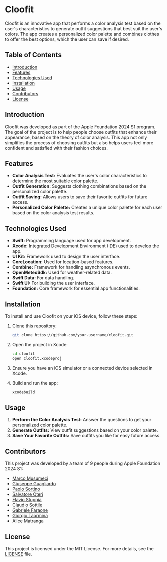 # Cloofit

Cloofit is an innovative app that performs a color analysis test based on the user's characteristics to generate outfit suggestions that best suit the user's colors. The app creates a personalized color palette and combines clothes to offer the best options, which the user can save if desired.

## Table of Contents

- [Introduction](#introduction)
- [Features](#features)
- [Technologies Used](#technologies-used)
- [Installation](#installation)
- [Usage](#usage)
- [Contributors](#contributors)
- [License](#license)

## Introduction

Cloofit was developed as part of the Apple Foundation 2024 S1 program. The goal of the project is to help people choose outfits that enhance their appearance, based on the theory of color analysis. This app not only simplifies the process of choosing outfits but also helps users feel more confident and satisfied with their fashion choices.

## Features

- **Color Analysis Test:** Evaluates the user's color characteristics to determine the most suitable color palette.
- **Outfit Generation:** Suggests clothing combinations based on the personalized color palette.
- **Outfit Saving:** Allows users to save their favorite outfits for future access.
- **Personalized Color Palette:** Creates a unique color palette for each user based on the color analysis test results.

## Technologies Used

- **Swift:** Programming language used for app development.
- **Xcode:** Integrated Development Environment (IDE) used to develop the app.
- **UI Kit:** Framework used to design the user interface.
- **CoreLocation:** Used for location-based features.
- **Combine:** Framework for handling asynchronous events.
- **OpenMeteoSdk:** Used for weather-related data.
- **Swift Data:** For data handling.
- **Swift UI:** For building the user interface.
- **Foundation:** Core framework for essential app functionalities.

## Installation

To install and use Cloofit on your iOS device, follow these steps:

1. Clone this repository:
    ```sh
    git clone https://github.com/your-username/cloofit.git
    ```

2. Open the project in Xcode:
    ```sh
    cd cloofit
    open Cloofit.xcodeproj
    ```

3. Ensure you have an iOS simulator or a connected device selected in Xcode.

4. Build and run the app:
    ```sh
    xcodebuild
    ```

## Usage

1. **Perform the Color Analysis Test:** Answer the questions to get your personalized color palette.
2. **Generate Outfits:** View outfit suggestions based on your color palette.
3. **Save Your Favorite Outfits:** Save outfits you like for easy future access.

## Contributors

This project was developed by a team of 9 people during Apple Foundation 2024 S1:

- [Marco Musumeci](https://github.com/marcoxmusumeci)
- [Giuseppe Guagliardo](https://github.com/Peppe1221)
- [Paolo Sortino](https://github.com/poolsrt)
- [Salvatore Oteri](https://github.com/Salvuccio03)
- [Flavio Stuppia](https://github.com/notStup)
- [Claudio Sottile](https://github.com/TurboClaudio)
- [Gabriele Faraone](https://github.com/GabryFara)
- [Giorgio Taormina](https://github.com/gio-taor)
- Alice Matranga
## License

This project is licensed under the MIT License. For more details, see the [LICENSE](LICENSE) file.
